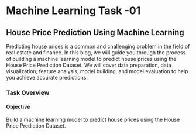 # Machine Learning Task -01

## House Price Prediction Using Machine Learning
Predicting house prices is a common and challenging problem in the field of real estate and finance. In this blog, we will guide you through the process of building a machine learning model to predict house prices using the House Price Prediction Dataset. We will cover data preparation, data visualization, feature analysis, model building, and model evaluation to help you achieve accurate predictions.

### Task Overview
#### Objective
Build a machine learning model to predict house prices using the House Price Prediction Dataset.
